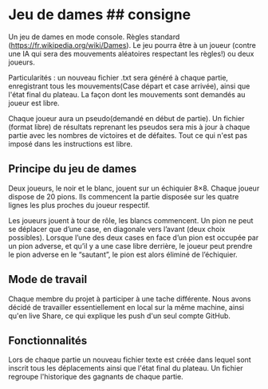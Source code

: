 # Jeu de dames ## consigne
Un jeu de dames en mode console. Règles standard (https://fr.wikipedia.org/wiki/Dames). Le jeu pourra être à un joueur (contre une IA qui sera des mouvements aléatoires respectant les règles!) ou deux joueurs. 

Particularités : un nouveau fichier .txt sera généré à chaque partie, enregistrant tous les mouvements(Case départ et case arrivée), ainsi que l'état final du plateau. La façon dont les mouvements sont demandés au joueur est libre.

 Chaque joueur aura un pseudo(demandé en début de partie). Un fichier (format libre) de résultats reprenant les pseudos sera mis à jour à chaque partie avec les nombres de victoires et de défaites. Tout ce qui n'est pas imposé dans les instructions est libre.


## Principe du jeu de dames
Deux joueurs, le noir et le blanc, jouent sur un échiquier 8×8.
Chaque joueur dispose de 20 pions. Ils commencent la partie disposée sur les quatre lignes les plus proches du joueur respectif.

Les joueurs jouent à tour de rôle, les blancs commencent. Un pion ne peut se déplacer que d’une case, en diagonale vers l’avant (deux choix possibles). Lorsque l’une des deux cases en face d’un pion est occupée par un pion adverse, et qu’il y a une case libre derrière, le joueur peut prendre le pion adverse en le “sautant”, le pion est alors éliminé de l’échiquier.

## Mode de travail

Chaque membre du projet à participer à une tache différente.
Nous avons décidé de travailler essentiellement en local sur la même machine, ainsi qu'en live Share, ce qui explique les push d'un seul compte GitHub.

## Fonctionnalités
Lors de chaque partie un nouveau fichier texte est créée dans lequel sont inscrit tous les déplacements ainsi que l'état final du plateau.
Un fichier regroupe l'historique des gagnants de chaque partie.